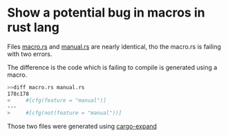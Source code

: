 # Show a potential bug in macros in rust lang

Files [macro.rs](https://github.com/AnickaBurova/macro-bug/blob/master/macro.rs) and [manual.rs](https://github.com/AnickaBurova/macro-bug/blob/master/manual.rs) are nearly identical, tho the macro.rs is failing with two errors.

The difference is the code which is failing to compile is generated using a macro.
``` bash
>>diff macro.rs manual.rs
178c178
<     #[cfg(feature = "manual")]
---
>     #[cfg(not(feature = "manual"))]

```

Those two files were generated using [cargo-expand](https://github.com/dtolnay/cargo-expand)

